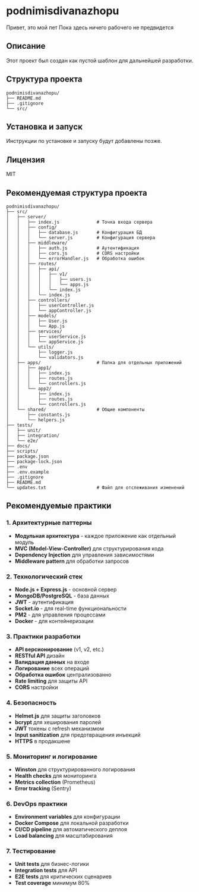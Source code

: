 # podnimisdivanazhopu

Привет, это мой пет
Пока здесь ничего рабочего не предвидется

## Описание

Этот проект был создан как пустой шаблон для дальнейшей разработки.

## Структура проекта

```
podnimisdivanazhopu/
├── README.md
├── .gitignore
└── src/
```

## Установка и запуск

Инструкции по установке и запуску будут добавлены позже.

## Лицензия

MIT 

## Рекомендуемая структура проекта

```
podnimisdivanazhopu/
├── src/
│   ├── server/
│   │   ├── index.js              # Точка входа сервера
│   │   ├── config/
│   │   │   ├── database.js       # Конфигурация БД
│   │   │   └── server.js         # Конфигурация сервера
│   │   ├── middleware/
│   │   │   ├── auth.js           # Аутентификация
│   │   │   ├── cors.js           # CORS настройки
│   │   │   └── errorHandler.js   # Обработка ошибок
│   │   ├── routes/
│   │   │   ├── api/
│   │   │   │   ├── v1/
│   │   │   │   │   ├── users.js
│   │   │   │   │   └── apps.js
│   │   │   │   └── index.js
│   │   │   └── index.js
│   │   ├── controllers/
│   │   │   ├── userController.js
│   │   │   └── appController.js
│   │   ├── models/
│   │   │   ├── User.js
│   │   │   └── App.js
│   │   ├── services/
│   │   │   ├── userService.js
│   │   │   └── appService.js
│   │   └── utils/
│   │       ├── logger.js
│   │       └── validators.js
│   ├── apps/                     # Папка для отдельных приложений
│   │   ├── app1/
│   │   │   ├── index.js
│   │   │   ├── routes.js
│   │   │   └── controllers.js
│   │   └── app2/
│   │       ├── index.js
│   │       ├── routes.js
│   │       └── controllers.js
│   └── shared/                   # Общие компоненты
│       ├── constants.js
│       └── helpers.js
├── tests/
│   ├── unit/
│   ├── integration/
│   └── e2e/
├── docs/
├── scripts/
├── package.json
├── package-lock.json
├── .env
├── .env.example
├── .gitignore
├── README.md
└── updates.txt                   # Файл для отслеживания изменений
```

## Рекомендуемые практики

### 1. **Архитектурные паттерны**
- **Модульная архитектура** - каждое приложение как отдельный модуль
- **MVC (Model-View-Controller)** для структурирования кода
- **Dependency Injection** для управления зависимостями
- **Middleware pattern** для обработки запросов

### 2. **Технологический стек**
- **Node.js + Express.js** - основной сервер
- **MongoDB/PostgreSQL** - база данных
- **JWT** - аутентификация
- **Socket.io** - для real-time функциональности
- **PM2** - для управления процессами
- **Docker** - для контейнеризации

### 3. **Практики разработки**
- **API версионирование** (v1, v2, etc.)
- **RESTful API** дизайн
- **Валидация данных** на входе
- **Логирование** всех операций
- **Обработка ошибок** централизованно
- **Rate limiting** для защиты API
- **CORS** настройки

### 4. **Безопасность**
- **Helmet.js** для защиты заголовков
- **bcrypt** для хеширования паролей
- **JWT** токены с refresh механизмом
- **Input sanitization** для предотвращения инъекций
- **HTTPS** в продакшене

### 5. **Мониторинг и логирование**
- **Winston** для структурированного логирования
- **Health checks** для мониторинга
- **Metrics collection** (Prometheus)
- **Error tracking** (Sentry)

### 6. **DevOps практики**
- **Environment variables** для конфигурации
- **Docker Compose** для локальной разработки
- **CI/CD pipeline** для автоматического деплоя
- **Load balancing** для масштабирования

### 7. **Тестирование**
- **Unit tests** для бизнес-логики
- **Integration tests** для API
- **E2E tests** для критических сценариев
- **Test coverage** минимум 80%
